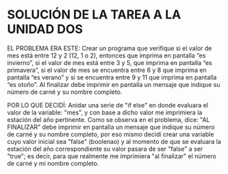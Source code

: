 # SOLUCIÓN DE LA TAREA A LA UNIDAD DOS

EL PROBLEMA ERA ESTE: 
Crear un programa que verifique si el valor de mes está entre 12 y 2 (12, 1 o 2), entonces que imprima en pantalla “es invierno”, si el valor de mes está entre 3 y 5, que imprima en pantalla “es primavera”, si el valor de mes se encuentra entre 6 y 8 que imprima en pantalla “es verano” y si se encuentra entre 9 y 11 que imprima en pantalla “es otoño”. Al finalizar debe imprimir en pantalla un mensaje que indique su número de carné y su nombre completo.

POR LO QUE DECIDÍ:
Anidar una serie de "if else" en donde evaluara el valor de la variable: "mes", y con base a dicho valor me imprimiera la estación del año pertinente. Como se observa en el problema, dice: "AL FINALIZAR" debe imprimir en pantalla un mensaje que indique su número de carné y su nombre completo, por eso mismo decidí crear una variable cuyo valor inicial sea "false" (boolenao) y al momento de que se evaluara la estación del año correspondiente su valor pasara de ser "false" a ser "true"; es decir, para que realmente me imprimiera "al finalizar" el número de carné y mi nombre completo.